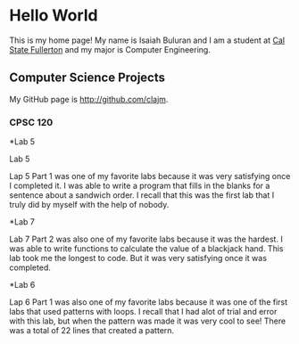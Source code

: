 # Hello World

This is my home page! My name is Isaiah Buluran and I am a student at [Cal State Fullerton](http://www.fullerton.edu/) and my major is Computer Engineering.

## Computer Science Projects

My GitHub page is http://github.com/clajm.

### CPSC 120

*Lab 5

Lab 5

Lap 5 Part 1 was one of my favorite labs because it was very satisfying once I completed it. I was able to write a program that fills in the blanks for a sentence about a sandwich order. I recall that this was the first lab that I truly did by myself with the help of nobody.

*Lab 7

Lab 7 Part 2 was also one of my favorite labs because it was the hardest. I was able to write functions to calculate the value of a blackjack hand. This lab took me the longest to code. But it was very satisfying once it was completed.

*Lab 6

Lap 6 Part 1 was also one of my favorite labs because it was one of the first labs that used patterns with loops. I recall that I had alot of trial and error with this lab, but when the pattern was made it was very cool to see! There was a total of 22 lines that created a pattern.